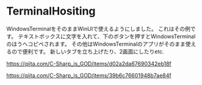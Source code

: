 # TerminalHositing
WindowsTerminalをそのままWinUIで使えるようにしました。
これはその例です。
テキストボックスに文字を入れて、下のボタンを押すとWindowsTerminalのほうへコピペされます。
その他はWindowsTerminalのアプリがそのまま使えるので便利です。
新しいタブを立ち上げたり、2画面にしたりetc.

https://qiita.com/C-Sharp_is_GOD/items/d02a2da67690342eb18f

https://qiita.com/C-Sharp_is_GOD/items/39b6c76601948b7ae84f
